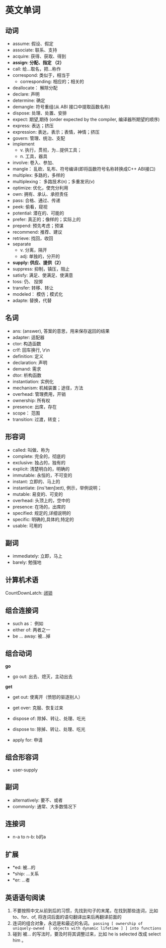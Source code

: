 # 英文单词

## 动词

* assume: 假设、假定
* associate: 联系、支持
* acquire: 获得、获取、得到 
* **assign: 分配、指定 （2）**
* call: 给...取名，把...称作 
* correspond: 类似于，相当于
  * corresponding: 相应的；相关的
* deallocate： 解除分配
* declare: 声明
* determine: 确定
* demangle: 符号重组(从 ABI 接口中提取函数名称)
* dispose: 处理、处置、安排
* expect: 期望,期待 (order expected by the compiler, 编译器所期望的顺序)
* express: 表达；挤压
* expression: 表达，表示；表情，神情；挤压
* govern: 管理、统治、支配
* implement
  * v. 执行，贯彻，为...提供工具； 
  * n. 工具，器具  
* involve: 卷入、参加、
* mangle： 乱砍、轧布、符号编译(即将函数符号名称转换成C++ ABI接口)
* multiplex: 多路的，多样的
* multiplexing： 多路技术(n)；多重发讯(v) 
* optimize: 优化，使充分利用
* own: 拥有、承认、承担责任
* pass: 合格、通过、传递
* peek: 偷看，窥视
* potential: 潜在的、可能的
* prefer: 真正的；像样的；实际上的
* prepend: 预先考虑；预谋
* recommend: 推荐、建议
* retrieve: 找回，收回
* separate
  * v. 分离，隔开
  * adj: 单独的，分开的
* **supply: 供应、提供（2）**
* suppress: 抑制，镇压，阻止
* satisfy: 满足、使满足、使满意
* toss: 仍、 投掷
* transfer: 转移、转让
* modeled： 模仿；模式化
* adapte: 替换，代替


## 名词
* ans: (answer), 答案的意思，用来保存返回的结果
* adapter: 适配器
* ctor: 构造函数
* crlf: 回车换行, \r\n
* definition: 定义
* declaration: 声明
* demand: 需求
* dtor: 析构函数
* instantiation: 实例化
* mechanism: 机械装置；途径，方法
* overhead: 管理费用，开销
* ownership: 所有权
* presence: 出席，存在
* scope： 范围
* transition: 过渡，转变；

## 形容词
* called: 叫做、称为
* complete: 完全的，彻底的
* exclusive: 独占的，独有的 
* explicit: 清楚明白的，明确的
* immutable: 永恒的，不可变的 
* instant: 立即的、马上的
* instantiate: (ins'tænʃɪeɪt), 例示，举例说明；
* mutable: 易变的、可变的
* overhead: 头顶上的，空中的
* presence: 在场的，出席的
* specified: 规定的,详细说明的
* specific: 明确的,具体的,特定的
* usable: 可用的

## 副词
* immediately: 立即，马上
* barely: 勉强地


## 计算机术语
CountDownLatch: [闭锁](code/3rdlibs/muduo/countdownlatch.md)

## 组合连接词
* such as： 例如
* either of: 两者之一
* be ... away: 被...掉

## 组合动词

**go**

* go out: 出去、熄灭，主动出去


**get**

* get out: 使离开（愤怒的驱逐别人）
* get over: 克服、恢复过来

* dispose of: 除掉、转让、处理、吃光
* dispose to: 除掉、转让、处理、吃光

* apply for: 申请

## 组合形容词
* user-supply


## 副词
* alternatively: 要不、或者
* commonly: 通常、大多数情况下

## 连接词

* n-a to n-b: b的a
  

## 扩展

* *ed: 被...的
* *ship: ...关系
* *er: ...者

## 英语语句阅读
1. 不要按照中文从前到后的习惯，先找到句子的末尾，在找到那些连词，比如 to、for、of, 将连词后面的语句翻译出来后再翻译前面的
2. 连词的组合对象，永远是和最近的名词。
   `passing [ ownership of uniquely-owned  [ objects with dynamic lifetime ] ] into functions`
3. 碰到 被... 的写法时，要及时将其调整过来，比如 he is selected 改成 select him 。